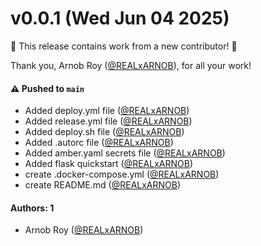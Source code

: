 # v0.0.1 (Wed Jun 04 2025)

:tada: This release contains work from a new contributor! :tada:

Thank you, Arnob Roy ([@REALxARNOB](https://github.com/REALxARNOB)), for all your work!

#### ⚠️ Pushed to `main`

- Added deploy.yml file ([@REALxARNOB](https://github.com/REALxARNOB))
- Added release.yml file ([@REALxARNOB](https://github.com/REALxARNOB))
- Added deploy.sh file ([@REALxARNOB](https://github.com/REALxARNOB))
- Added .autorc file ([@REALxARNOB](https://github.com/REALxARNOB))
- Added amber.yaml secrets file ([@REALxARNOB](https://github.com/REALxARNOB))
- Added flask quickstart ([@REALxARNOB](https://github.com/REALxARNOB))
- create .docker-compose.yml ([@REALxARNOB](https://github.com/REALxARNOB))
- create README.md ([@REALxARNOB](https://github.com/REALxARNOB))

#### Authors: 1

- Arnob Roy ([@REALxARNOB](https://github.com/REALxARNOB))
